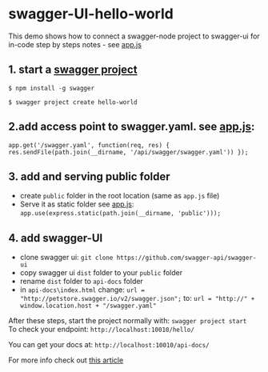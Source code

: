 # swagger-UI-hello-world
This demo shows how to connect a swagger-node project to swagger-ui
for in-code step by steps notes - see [app.js](https://github.com/Webiks/swagger-UI-hello-world\app.js)

## 1. start a [swagger project](https://www.npmjs.com/package/swagger)
`$ npm install -g swagger`

`$ swagger project create hello-world`


## 2.add access point to swagger.yaml. see [app.js](https://github.com/Webiks/swagger-UI-hello-world\app):
`
app.get('/swagger.yaml', function(req, res) {
    res.sendFile(path.join(__dirname, '/api/swagger/swagger.yaml'))
});
`
## 3. add and serving public folder
* create `public` folder in the root location (same as `app.js` file)
* Serve it as static folder see [app.js](https://github.com/Webiks/swagger-UI-hello-world\app):
`
app.use(express.static(path.join(__dirname, 'public')));
`
## 4. add swagger-UI

* clone swagger ui: `git clone https://github.com/swagger-api/swagger-ui`
* copy swagger ui `dist` folder to your `public` folder
* rename `dist` folder to `api-docs` folder
* in `api-docs\index.html` change:
`url = "http://petstore.swagger.io/v2/swagger.json";`
to:
`url = "http://" + window.location.host + "/swagger.yaml"`


After these steps, start the project normally with:
`swagger project start`<br>
To check your endpoint: `http://localhost:10010/hello/`<br>

You can get your docs at: `http://localhost:10010/api-docs/`

For more info check out [this article](http://mherman.org/blog/2016/05/26/swagger-and-nodejs/#.WUeECH6GM8p)